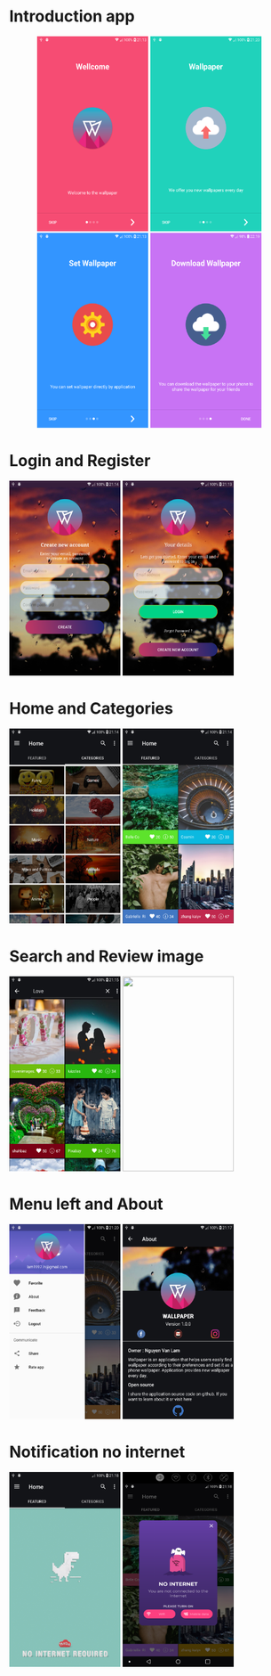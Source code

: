 <h1>Introduction app</h1>
<p align="center">
    <img width="200px" height="350px" src="https://github.com/NguyenLamMS/Wallpaper/blob/master/Screenshots/Capture%2B_2019-02-25-21-13-38.png" alt="">
    <img  width="200px" height="350px" src="https://github.com/NguyenLamMS/Wallpaper/blob/master/Screenshots/Capture%2B_2019-02-25-21-20-31.png" alt="">
    <img   width="200px" height="350px" src="https://github.com/NguyenLamMS/Wallpaper/blob/master/Screenshots/Capture%2B_2019-02-25-21-13-48.png" alt="">
    <img  width="200px" height="350px" src="https://github.com/NguyenLamMS/Wallpaper/blob/master/Screenshots/Capture%2B_2019-02-25-22-19-42.png" alt="">
</p>
<h1>Login and Register</h1>
<p>
    <img width="200px" height="350px" src="https://github.com/NguyenLamMS/Wallpaper/blob/master/Screenshots/Capture%2B_2019-02-25-21-14-06.png" alt="">
    <img  width="200px" height="350px" src="https://github.com/NguyenLamMS/Wallpaper/blob/master/Screenshots/Capture%2B_2019-02-25-21-13-59.png" alt="">
</p>
<h1>Home and Categories</h1>
<p>
    <img   width="200px" height="350px" src="https://github.com/NguyenLamMS/Wallpaper/blob/master/Screenshots/Capture%2B_2019-02-25-21-14-35.png" alt="">
    <img  width="200px" height="350px" src="https://github.com/NguyenLamMS/Wallpaper/blob/master/Screenshots/Capture%2B_2019-02-25-21-14-29.png" alt="">
</p>
<h1>Search and Review image</h1>
<p>
    <img   width="200px" height="350px" src="https://github.com/NguyenLamMS/Wallpaper/blob/master/Screenshots/Capture%2B_2019-02-25-21-15-38.png" alt="">
    <img  width="200px" height="350px" src="https://github.com/NguyenLamMS/Wallpaper/blob/master/Screenshots/Capture%2B_2019-02-25-21-17-47.png" alt="">
</p>
<h1>Menu left and About </h1>
<p>
    <img   width="200px" height="350px" src="https://github.com/NguyenLamMS/Wallpaper/blob/master/Screenshots/Capture%2B_2019-02-25-21-20-23.png" alt="">
    <img  width="200px" height="350px" src="https://github.com/NguyenLamMS/Wallpaper/blob/master/Screenshots/Capture%2B_2019-02-25-21-17-59.png" alt="">
</p>
<h1>Notification no internet</h1>
<p>
    <img   width="200px" height="350px" src="https://github.com/NguyenLamMS/Wallpaper/blob/master/Screenshots/Capture%2B_2019-02-25-21-18-34.png" alt="">
    <img  width="200px" height="350px" src="https://github.com/NguyenLamMS/Wallpaper/blob/master/Screenshots/Screenshot_2019-02-25-21-18-14.png" alt="">
</p>
